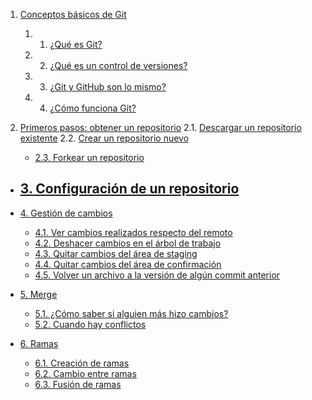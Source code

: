 1. [Conceptos básicos de Git](./basic-concepts.md)
   1. 1. [¿Qué es Git?](./basic-concepts.md#1.1.-¿Qué-es-Git?)
   1. 2. [¿Qué es un control de versiones?](./basic-concepts.md#1.2.-¿Qué-es-un-control-de-versiones?)
   1. 3. [¿Git y GitHub son lo mismo?](./basic-concepts.md#1.3.-¿Git-y-GitHub-son-lo-mismo?)
   1. 4. [¿Cómo funciona Git?](./basic-concepts.md#1.4.-¿Cómo-funciona-Git?)
  
2. [Primeros pasos: obtener un repositorio](./first-steps.md)
   2.1. [Descargar un repositorio existente](./first-steps.md#2.1.-Descargar-un-repositorio-existente)
   2.2. [Crear un repositorio nuevo](./first-steps.md#2.2.-Crear-un-repositorio-nuevo)
    - [2.3. Forkear un repositorio](./first-steps.md#2.3-Forkear-un-repositorio)

- [3. Configuración de un repositorio](./config.md)
  - 

- [4. Gestión de cambios](./changes.md)
    - [4.1. Ver cambios realizados respecto del remoto](./changes.md#4.1.-Ver-cambios-realizados-respecto-del-remoto)
    - [4.2. Deshacer cambios en el árbol de trabajo](./changes.md#4.2.-Deshacer-cambios-en-el-árbol-de-trabajo)
    - [4.3. Quitar cambios del área de staging](./changes.md#4.3.-Quitar-cambios-del-área-de-staging)
    - [4.4. Quitar cambios del área de confirmación](./changes.md#4.4.-Quitar-cambios-del-área-de-confirmación)
    - [4.5. Volver un archivo a la versión de algún commit anterior](./changes.md#4.5.-Volver-un-archivo-a-la-versión-de-algún-commit-anterior)


- [5. Merge](HelloGit.html#5.-Merge)
    - [5.1. ¿Cómo saber si alguien más hizo cambios?](HelloGit.html#5.1.-¿Cómo-saber-si-alguien-más-hizo-cambios?)
    - [5.2. Cuando hay conflictos](HelloGit.html#5.2.-Cuando-hay-conflictos)

- [6. Ramas](HelloGit.html#6.-Ramas)
    - [6.1. Creación de ramas](HelloGit.html#6.1.-Creación-de-ramas)
    - [6.2. Cambio entre ramas](HelloGit.html#6.2.-Cambio-entre-ramas)
    - [6.3. Fusión de ramas](HelloGit.html#6.3.-Fusión-de-ramas)